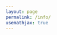 ```yaml
---
layout: page
permalink: /info/
usemathjax: true
---
```


<div class="info" id="info" style="text-align:left">
</div>


<script>
const urlParams = new URLSearchParams(window.location.search);
let c = parseInt(urlParams.get('c'));

var json, id, x, text;
json = JSON.parse('{{ site.data.cyclodata.data | jsonify }}');
id = document.getElementById("info");
for (x of json) {
    if (x.conductor.plain == c) {
        text = `
            <center>
                <p>\\(K = \\mathbb{Q}(\\zeta_{${c}})\\)</p>
            <table style="width: 100%">
                <colgroup>
                    <col span="1" style="width: 30%;">
                    <col span="1" style="width: 70%;">
                </colgroup>
                <tr>
                    <td> Degree </td>
                    <td> ${x.degree.display}</td>
                </tr>
                <tr>
                    <td> Discriminant </td>
                    <td> ${x.discriminant.display} </td>
                </tr>
                <tr>
                    <td> Discriminant bits </td>
                    <td> ${x.discriminant_bits.display} </td>
                </tr>
                <tr>
                    <td> Signature </td>
                    <td> ${x.signature.display} </td>
                </tr>
                <tr>
                    <td> Galois group </td>
                    <td> ${x.galois_group.display} </td>
                </tr>
                <tr>
                    <td> Norm relation steps </td>
                    <td> ${x.norm_relation.display} </td>
                </tr>
                <tr>
                    <td> Class group </td>
                    <td> ${x.class_group.display} </td>
                </tr>
                <tr>
                    <td> Class number \\((h)\\) </td>
                    <td> ${x.h.display} </td>
                </tr>
                <tr>
                    <td> \\(h^-\\) </td>
                    <td> ${x.h_minus.display} </td>
                </tr>
                <tr>
                    <td> \\(h^+\\) </td>
                    <td> ${x.h_plus.display} </td>
                </tr>
                <tr>
                    <td> Regulator </td>
                    <td> ${x.regulator.display} </td>
                </tr>
                <tr>
                    <td> Residue </td>
                    <td> ${x.residue.display} </td>
                </tr>
            </table>
        `;
        id.innerHTML = text;
    }
}
MathJax.Hub.Queue(["Typeset",MathJax.Hub,id]);
</script>
